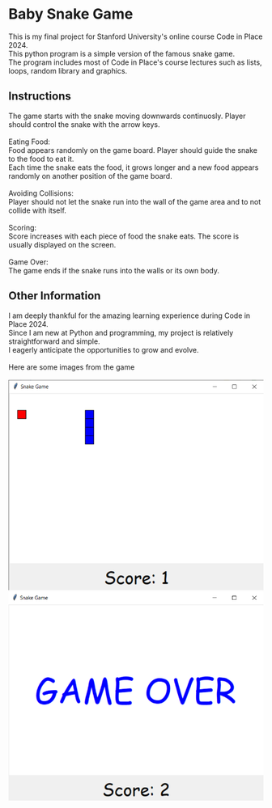 # Baby Snake Game
This is my final project for Stanford University's online course Code in Place 2024. <br>
This python program is a simple version of the famous snake game. <br>
The program includes most of Code in Place's course lectures such as lists, loops, random library and graphics.

## Instructions
The game starts with the snake moving downwards continuosly. Player should control the snake with the  arrow keys. <br> <br>
Eating Food: <br>
Food appears randomly on the game board. Player should guide the snake to the food to eat it.<br>
Each time the snake eats the food, it grows longer and a new food appears randomly on another position of the game board. <br><br>
Avoiding Collisions: <br>
Player should not let the snake run into the wall of the game area and to not collide with itself.<br><br>
Scoring: <br>
Score increases with each piece of food the snake eats. The score is usually displayed on the screen. <br><br>
Game Over: <br>
The game ends if the snake runs into the walls or its own body.

## Other Information
I am deeply thankful for the amazing learning experience during Code in Place 2024.<br>
Since I am new at Python and programming, my project is relatively straightforward and simple. <br>
I eagerly anticipate the opportunities to grow and evolve.<br><br>
Here are some images from the game <br> <br>
![](game1.png)
![](game2.png)

